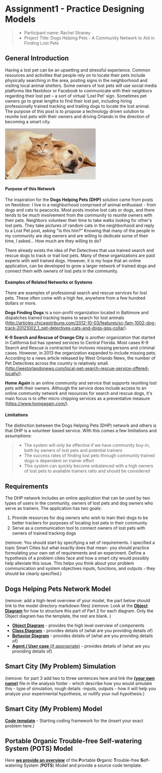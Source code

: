 # Assignment1 - Practice Designing Models


> * Participant name: Rachel Straney
> * Project Title: Dogs Helping Pets - A Community Network to Aid in Finding Lost Pets

## General Introduction

Having a lost pet can be an upsetting and stressful experience. Common resources and activities that people rely on to locate their pets include physically searching in the area, posting signs in the neighborhood and visiting local animal shelters. Some owners of lost pets will use social media platforms like Nextdoor or Facebook to communicate with their neighbors regarding their lost pet – a sort of virtual ‘Lost Pet’ sign. Sometimes pet owners go to great lengths to find their lost pet, including hiring professionally trained tracking and trailing dogs to locate the lost animal. The purpose of this post is to propose a technology driven solution to reunite lost pets with their owners and driving Orlando in the direction of becoming a smart city.

![Image of Smart City](images/Dog_and_Cat.jpg)

#### Purpose of this Network
The inspiration for the **Dogs Helping Pets (DHP)** solution came from posts on Nextdoor. I live in a neighborhood comprised of animal enthusiast - from dogs and cats to peacocks. Most  posts involve lost cats or dogs, and there tends to be much involvement from the community to reunite owners with their pets. Neighbors volunteer their time to take walks looking for other's lost pets. They take pictures of random cats in the neighborhood and reply to a Lost Pet post, asking "Is this him?" Knowing that many of the people in my community are dog owners and are willing to dedicate some of their time, I asked... How much are they willing to do?

There already exists the idea of Pet Detectives that use trained search and rescue dogs to track or trail lost pets. Many of these organizations are paid experts with well trained dogs. However, it is my hope that an online application, can be developed to grow a larger network of trained dogs and connect them with owners of lost pets in the community.

#### Examples of Related Networks or Systems
There are examples of professional search and rescue services for lost pets. These often come with a high fee, anywhere from a few hundred dollars or more.

**Dogs Finding Dogs** is a non-profit organization located in Baltimore and dispatches trained tracking teams to search for lost animals (http://articles.chicagotribune.com/2012-10-03/features/sc-fam-1002-dog-track-20121002_1_pet-detectives-cats-and-dogs-gps-collar).

**K-9 Search and Rescue of Orange City** is another organization that started in California but has opened services to Central Florida. Most cases K-9 Search and Rescue is contracted for invloves missing persons and criminal cases. However, in 2013 the organization expanded to include missing pets. According to a news article released by West Orlando News, the number of Pet Detectives across the country is relatively small.(http://westorlandonews.com/local-pet-search-rescue-service-offered-locally/).

**Home Again** is an online community and service that supports reuniting lost pets with their owners. Although the service does include access to an online community network and resources for search and rescue dogs, it's main focus is to offer micro chipping services as a preventative measure (https://www.homeagain.com/).


#### Limitations
The distinction between the Dogs Helping Pets (DHP) network and others is that DHP is a volunteer based service. With this comes a few limitations and assumptions:

> - The system will only be effective if we have community buy-in, both by owners of lost pets and potential trainers
> - The success rates of finding lost pets through community trained dogs is dependent on trainer effort
> - This system can quickly become unbalanced with a high owners of lost pets to available trainers ratio and should be considered

## Requirements

The DHP network includes an online application that can be used by two types of users in the community, owners of lost pets and dog owners who serve as trainers. The application has two goals: 

1. Provide resources for dog owners who wish to train their dogs to be better trackers for purposes of locating lost pets in their community
2. Serve as a communication tool to connect owners of lost pets with owners of trained tracking dogs

(remove: You should start by specifying a set of requirements. I specified a topic Smart Cities but what exactly does that mean-  you should practice formulating your own set of requirements and an experiment. Define a hypothesis of a problem cities face and how a smart city would possibly help alleviate this issue. This helps you think about your problem communication and system objectives inputs, functions, and outputs - they should be clearly specified.)

## Dogs Helping Pets Network Model

(remove: add a high-level overview of your model, the part below should link to the model directory markdown files)
(remove: Look at the [**Object Diagram**](model/object_diagram.md) for how to structure this part of Part 2 for each diagram. Only the Object diagram has the template, the rest are blank. )

* [**Object Diagram**](model/object_diagram.md) - provides the high level overview of components
* [**Class Diagram**](model/class_diagram.md) - provides details of (what are you providing details of)
* [**Behavior Diagram**](model/behavior_diagram.md) - provides details of (what are you providing details of)
* [**Agent / User case** (if appropriate)](model/agent_usecase_diagram.md) - provides details of (what are you providing details of)

## Smart City (My Problem) Simulation

(remove: for part 3 add two to three sentences here and link the [**(your own name)**](model/README.md) file in the analysis folder - which describe how you would simulate this - type of simulation, rough details -inputs, outputs - how it will help you analyze your experimental hypothesis, or nullify your null hypothesis.)


## Smart City (My Problem) Model
[**Code template**](code/README.md) - Starting coding framework for the (insert your exact problem here.)

## **P**ortable **O**rganic **T**rouble-free **S**elf-watering System (**POTS**) Model
Here [**we provide an overview**](code/POTS_system/README.md) of the **P**ortable **O**rganic **T**rouble-free **S**elf-watering System (**POTS**) Model and provide a source code template.
